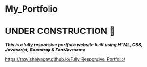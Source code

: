 # My_Portfolio

<h1> UNDER CONSTRUCTION 🚧 </h1>

<b><i>This is a fully responsive portfolio website built using HTML, CSS, Javascript, Bootstrap & FontAwesome</b></i>.


https://raovishalyadav.github.io/Fully_Responsive_Portfolio/
